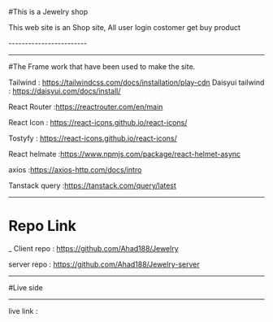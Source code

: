 #This is a  Jewelry shop
<p>
This web site is an  Shop site, All user login costomer get buy product
</p>
------------------------

 ___ 

#The Frame work that have been used to make the site.

  Tailwind : https://tailwindcss.com/docs/installation/play-cdn
Daisyui tailwind : https://daisyui.com/docs/install/

React Router :https://reactrouter.com/en/main

React Icon : https://react-icons.github.io/react-icons/

Tostyfy : https://react-icons.github.io/react-icons/

React helmate :https://www.npmjs.com/package/react-helmet-async

axios :https://axios-http.com/docs/intro

Tanstack query :https://tanstack.com/query/latest


___
# Repo Link 

_ Client repo : https://github.com/Ahad188/Jewelry


server repo :  https://github.com/Ahad188/Jewelry-server

___

#Live side 
___
live link : 


